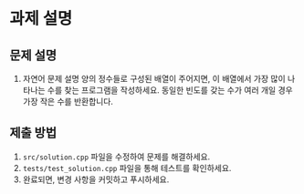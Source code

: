 # 과제 설명

## 문제 설명
1. 자연어 문제 설명
양의 정수들로 구성된 배열이 주어지면, 이 배열에서 가장 많이 나타나는 수를 찾는 프로그램을 작성하세요. 동일한 빈도를 갖는 수가 여러 개일 경우 가장 작은 수를 반환합니다.

## 제출 방법
1. `src/solution.cpp` 파일을 수정하여 문제를 해결하세요.
2. `tests/test_solution.cpp` 파일을 통해 테스트를 확인하세요.
3. 완료되면, 변경 사항을 커밋하고 푸시하세요.

